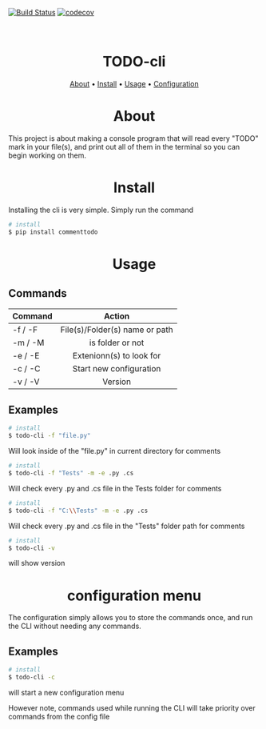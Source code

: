 [![Build Status](https://travis-ci.com/BalenD/TODO-cli.svg?branch=master)](https://travis-ci.com/BalenD/TODO-cli)
[![codecov](https://codecov.io/gh/BalenD/TODO-cli/branch/master/graph/badge.svg)](https://codecov.io/gh/BalenD/TODO-cli)
<h1 align="center">
  <br>
  TODO-cli
  <br>
</h1>

<p align="center">
  <a href="#about">About</a> •
  <a href="#install">Install</a> •
  <a href="#usage">Usage</a> •
  <a href="#config">Configuration</a>
</p>


<h1 align="center" id="#about">About</h1>

This project is about making a console program that will read every "TODO" mark in your file(s), and print out all of them in the terminal so you can begin working on them.

<h1 align="center" id="#install">Install</h1>

Installing the cli is very simple. Simply run the command

```bash
# install
$ pip install commenttodo
```

<h1 align="center" id="#usage">Usage</h1>

## Commands

| Command       | Action                          |
| ------------- |:-------------------------------:|
| -f / -F       | File(s)/Folder(s) name or path  |
| -m / -M       | is folder or not                |
| -e / -E       | Extenionn(s) to look for        |
| -c / -C       | Start new configuration         |
| -v / -V       | Version                         |

## Examples


```bash
# install
$ todo-cli -f "file.py" 
```
Will look inside of the "file.py" in current directory for comments

```bash
# install
$ todo-cli -f "Tests" -m -e .py .cs
```
Will check every .py and .cs file in the Tests folder for comments

```bash
# install
$ todo-cli -f "C:\\Tests" -m -e .py .cs
```
Will check every .py and .cs file in the "Tests" folder path for comments

```bash
# install
$ todo-cli -v
```
will show version


<h1 align="center" id="#config">configuration menu</h1>
The configuration simply allows you to store the commands once, and run the CLI without needing any commands.

## Examples

```bash
# install
$ todo-cli -c
```
will start a new configuration menu

However note, commands used while running the CLI will take priority over commands from the config file
